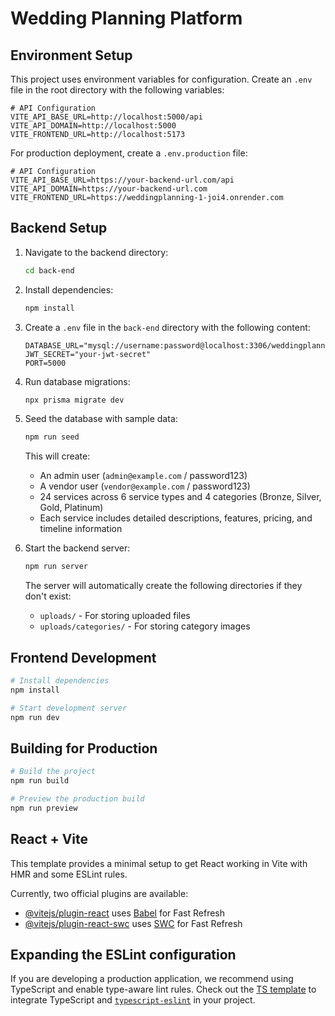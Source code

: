 # Wedding Planning Platform

## Environment Setup

This project uses environment variables for configuration. Create an `.env` file in the root directory with the following variables:

```env
# API Configuration
VITE_API_BASE_URL=http://localhost:5000/api
VITE_API_DOMAIN=http://localhost:5000
VITE_FRONTEND_URL=http://localhost:5173
```

For production deployment, create a `.env.production` file:

```env
# API Configuration
VITE_API_BASE_URL=https://your-backend-url.com/api
VITE_API_DOMAIN=https://your-backend-url.com
VITE_FRONTEND_URL=https://weddingplanning-1-joi4.onrender.com
```

## Backend Setup

1. Navigate to the backend directory:

   ```bash
   cd back-end
   ```

2. Install dependencies:

   ```bash
   npm install
   ```

3. Create a `.env` file in the `back-end` directory with the following content:

   ```env
   DATABASE_URL="mysql://username:password@localhost:3306/weddingplanning"
   JWT_SECRET="your-jwt-secret"
   PORT=5000
   ```

4. Run database migrations:

   ```bash
   npx prisma migrate dev
   ```

5. Seed the database with sample data:

   ```bash
   npm run seed
   ```

   This will create:

   - An admin user (`admin@example.com` / password123)
   - A vendor user (`vendor@example.com` / password123)
   - 24 services across 6 service types and 4 categories (Bronze, Silver, Gold, Platinum)
   - Each service includes detailed descriptions, features, pricing, and timeline information

6. Start the backend server:

   ```bash
   npm run server
   ```

   The server will automatically create the following directories if they don't exist:

   - `uploads/` - For storing uploaded files
   - `uploads/categories/` - For storing category images

## Frontend Development

```bash
# Install dependencies
npm install

# Start development server
npm run dev
```

## Building for Production

```bash
# Build the project
npm run build

# Preview the production build
npm run preview
```

## React + Vite

This template provides a minimal setup to get React working in Vite with HMR and some ESLint rules.

Currently, two official plugins are available:

- [@vitejs/plugin-react](https://github.com/vitejs/vite-plugin-react/blob/main/packages/plugin-react/README.md) uses [Babel](https://babeljs.io/) for Fast Refresh
- [@vitejs/plugin-react-swc](https://github.com/vitejs/vite-plugin-react-swc) uses [SWC](https://swc.rs/) for Fast Refresh

## Expanding the ESLint configuration

If you are developing a production application, we recommend using TypeScript and enable type-aware lint rules. Check out the [TS template](https://github.com/vitejs/vite/tree/main/packages/create-vite/template-react-ts) to integrate TypeScript and [`typescript-eslint`](https://typescript-eslint.io) in your project.
